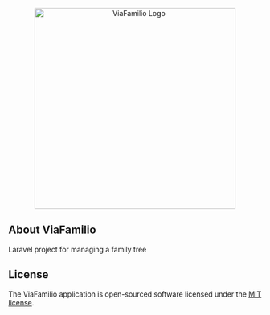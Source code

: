 <p align="center"><a href="#" target="_blank"><img src="https://raw.githubusercontent.com/bertkooij/ViaFamilio/main/resources/img/logo.svg" width="400" alt="ViaFamilio Logo"></a></p>

## About ViaFamilio

Laravel project for managing a family tree

## License

The ViaFamilio application is open-sourced software licensed under the [MIT license](https://opensource.org/licenses/MIT).
